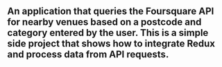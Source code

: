 ## An application that queries the Foursquare API for nearby venues based on a postcode and category entered by the user. This is a simple side project that shows how to integrate Redux and process data from API requests.
